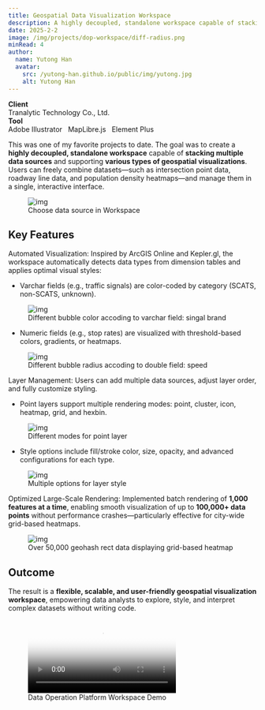 ```yaml
---
title: Geospatial Data Visualization Workspace
description: A highly decoupled, standalone workspace capable of stacking multiple data sources and supporting various types of geospatial visualizations
date: 2025-2-2
image: /img/projects/dop-workspace/diff-radius.png
minRead: 4
author:
  name: Yutong Han
  avatar:
    src: /yutong-han.github.io/public/img/yutong.jpg
    alt: Yutong Han
---
```


<div class="grid grid-cols-2 gap-4 mb-8">
  <div class="bg-blue-50 rounded-lg p-4">
    <strong>Client</strong><br>
    Tranalytic Technology Co., Ltd.
  </div>
  <div class="bg-blue-50 rounded-lg p-4">
    <strong>Tool</strong><br>
    Adobe Illustrator  &nbsp;  MapLibre.js  &nbsp;  Element Plus
  </div>
</div>

This was one of my favorite projects to date. The goal was to create a **highly decoupled, standalone workspace** capable of **stacking multiple data sources** and supporting **various types of geospatial visualizations**. Users can freely combine datasets—such as intersection point data, roadway line data, and population density heatmaps—and manage them in a single, interactive interface.

<figure class="blog-img-container">
  <img src="/img/projects/dop/1.png" class="blog-img" alt="img" loading="lazy" />
  <figcaption class="blog-img-caption">Choose data source in Workspace</figcaption>
</figure>

## Key Features

Automated Visualization: Inspired by ArcGIS Online and Kepler.gl, the workspace automatically detects data types from dimension tables and applies optimal visual styles:

- Varchar fields (e.g., traffic signals) are color-coded by category (SCATS, non-SCATS, unknown).

<figure class="blog-img-container">
  <img src="/img/projects/dop/2.png" class="blog-img" alt="img" loading="lazy" />
  <figcaption class="blog-img-caption">Different bubble color accoding to varchar field: singal brand</figcaption>
</figure>

- Numeric fields (e.g., stop rates) are visualized with threshold-based colors, gradients, or heatmaps.

<figure class="blog-img-container">
  <img src="/img/projects/dop/3.png" class="blog-img" alt="img" loading="lazy" />
  <figcaption class="blog-img-caption">Different bubble radius accoding to double field: speed</figcaption>
</figure>

Layer Management: Users can add multiple data sources, adjust layer order, and fully customize styling.

- Point layers support multiple rendering modes: point, cluster, icon, heatmap, grid, and hexbin.

<figure class="blog-img-container">
  <img src="/img/projects/dop/4.png" class="blog-img" alt="img" loading="lazy" />
  <figcaption class="blog-img-caption">Different modes for point layer</figcaption>
</figure>

- Style options include fill/stroke color, size, opacity, and advanced configurations for each type.

<figure class="blog-img-container">
  <img src="/img/projects/dop/5.png" class="blog-img-small" alt="img" loading="lazy" />
  <figcaption class="blog-img-caption">Multiple options for layer style</figcaption>
</figure>

Optimized Large-Scale Rendering: Implemented batch rendering of **1,000 features at a time**, enabling smooth visualization of up to **100,000+ data points** without performance crashes—particularly effective for city-wide grid-based heatmaps.

<figure class="blog-img-container">
  <img src="/img/projects/dop/6.png" class="blog-img" alt="img" loading="lazy" />
  <figcaption class="blog-img-caption">Over 50,000 geohash rect data displaying grid-based heatmap</figcaption>
</figure>

## Outcome

The result is a **flexible, scalable, and user-friendly geospatial visualization workspace**, empowering data analysts to explore, style, and interpret complex datasets without writing code.

<figure class="blog-video-container">
  <video 
    src="/img/projects/dop/workspace.mp4" 
    controls 
    class="blog-video"
    preload="metadata"
    poster="/img/projects/dop/6.png"
  >
    <p>Your browser doesn't support HTML5 video. Here is a <a href="/img/projects/dop/workspace.mp4">link to the video</a> instead.</p>
  </video>
  <figcaption class="blog-img-caption">Data Operation Platform Workspace Demo</figcaption>
</figure>
